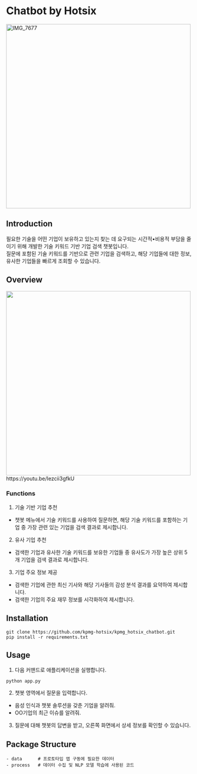 # Chatbot by Hotsix
<img width="500" alt="IMG_7677" src="https://user-images.githubusercontent.com/96299403/219873027-111fe19b-52a7-4955-afa5-3f7ff9f2d972.JPG">

## Introduction
필요한 기술을 어떤 기업이 보유하고 있는지 찾는 데 요구되는 시간적•비용적 부담을 줄이기 위해 개발한 기술 키워드 기반 기업 검색 챗봇입니다.\
질문에 포함된 기술 키워드를 기반으로 관련 기업을 검색하고, 해당 기업들에 대한 정보, 유사한 기업들을 빠르게 조회할 수 있습니다.

## Overview
<img width="500" src="https://user-images.githubusercontent.com/96299403/219872851-e7f55c6f-c64b-4d73-9e77-37c89162585a.PNG">
https://youtu.be/Iezcii3gfkU

### Functions
1. 기술 기반 기업 추천
- 챗봇 메뉴에서 기술 키워드를 사용하여 질문하면, 해당 기술 키워드를 포함하는 기업 중 가장 관련 있는 기업을 검색 결과로 제시합니다.
2. 유사 기업 추천
- 검색한 기업과 유사한 기술 키워드를 보유한 기업들 중 유사도가 가장 높은 상위 5개 기업을 검색 결과로 제시합니다.
3. 기업 주요 정보 제공
- 검색한 기업에 관한 최신 기사와 해당 기사들의 감성 분석 결과를 요약하여 제시합니다.
- 검색한 기업의 주요 재무 정보를 시각화하여 제시합니다.

## Installation
```
git clone https://github.com/kpmg-hotsix/kpmg_hotsix_chatbot.git
pip install -r requirements.txt
```

## Usage
1. 다음 커맨드로 애플리케이션을 실행합니다.
```
python app.py
```
2. 챗봇 영역에서 질문을 입력합니다.
- 음성 인식과 챗봇 솔루션을 갖춘 기업을 알려줘.
- OO기업의 최근 이슈를 알려줘.
3. 질문에 대해 챗봇의 답변을 받고, 오른쪽 화면에서 상세 정보를 확인할 수 있습니다.

## Package Structure
```
- data      # 프로토타입 앱 구동에 필요한 데이터  
- process   # 데이터 수집 및 NLP 모델 학습에 사용된 코드
```
